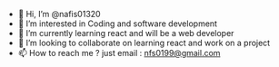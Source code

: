 - 👋 Hi, I’m @nafis01320
- 👀 I’m interested in Coding and software development
- 🌱 I’m currently learning react and will be a web developer
- 💞️ I’m looking to collaborate on learning react and work on a project
- 📫 How to reach me ? just email : nfs0199@gmail.com

<!---
nafis01320/nafis01320 is a ✨ special ✨ repository because its `README.md` (this file) appears on your GitHub profile.
You can click the Preview link to take a look at your changes.
--->
